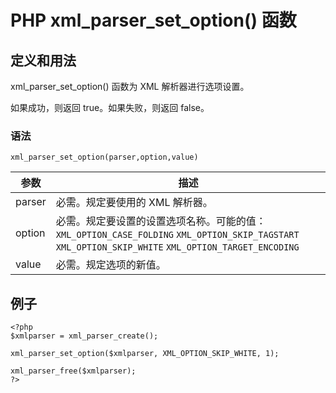 # PHP xml_parser_set_option() 函数



## 定义和用法

xml_parser_set_option() 函数为 XML 解析器进行选项设置。

如果成功，则返回 true。如果失败，则返回 false。

### 语法

```
xml_parser_set_option(parser,option,value)
```

| 参数 | 描述 |
| --- | --- |
| parser | 必需。规定要使用的 XML 解析器。 |
| option | 必需。规定要设置的设置选项名称。可能的值：   `XML_OPTION_CASE_FOLDING`   `XML_OPTION_SKIP_TAGSTART`   `XML_OPTION_SKIP_WHITE`   `XML_OPTION_TARGET_ENCODING` |
| value | 必需。规定选项的新值。 |

## 例子

```
<?php
$xmlparser = xml_parser_create();

xml_parser_set_option($xmlparser, XML_OPTION_SKIP_WHITE, 1);

xml_parser_free($xmlparser);
?>
```
